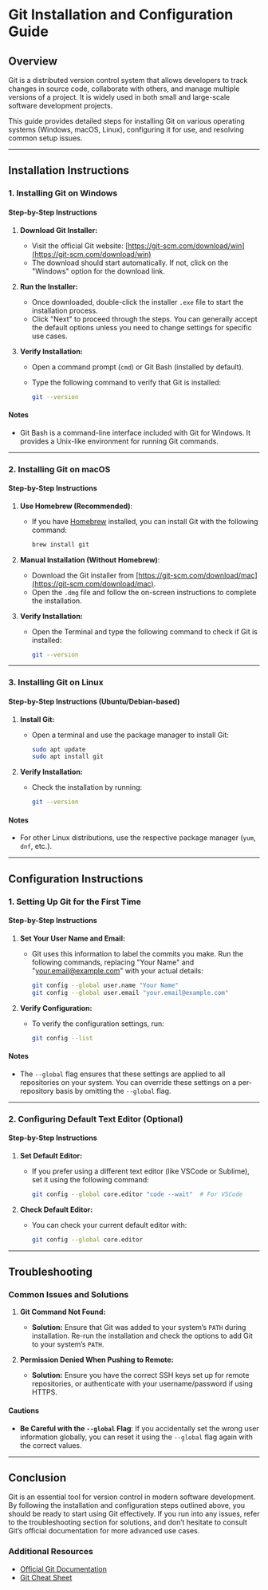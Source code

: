 # Git Installation and Configuration Guide

## Overview

Git is a distributed version control system that allows developers to track changes in source code, collaborate with others, and manage multiple versions of a project. It is widely used in both small and large-scale software development projects.

This guide provides detailed steps for installing Git on various operating systems (Windows, macOS, Linux), configuring it for use, and resolving common setup issues.

---

## Installation Instructions

### 1. **Installing Git on Windows**

#### Step-by-Step Instructions

1. **Download Git Installer:**
   - Visit the official Git website: [https://git-scm.com/download/win](https://git-scm.com/download/win)
   - The download should start automatically. If not, click on the "Windows" option for the download link.

2. **Run the Installer:**
   - Once downloaded, double-click the installer `.exe` file to start the installation process.
   - Click "Next" to proceed through the steps. You can generally accept the default options unless you need to change settings for specific use cases.

3. **Verify Installation:**
   - Open a command prompt (`cmd`) or Git Bash (installed by default).
   - Type the following command to verify that Git is installed:

     ```bash
     git --version
     ```

#### Notes

- Git Bash is a command-line interface included with Git for Windows. It provides a Unix-like environment for running Git commands.

---

### 2. **Installing Git on macOS**

#### Step-by-Step Instructions

1. **Use Homebrew (Recommended)**:
   - If you have [Homebrew](https://brew.sh/) installed, you can install Git with the following command:

     ```bash
     brew install git
     ```

2. **Manual Installation (Without Homebrew)**:
   - Download the Git installer from [https://git-scm.com/download/mac](https://git-scm.com/download/mac).
   - Open the `.dmg` file and follow the on-screen instructions to complete the installation.

3. **Verify Installation:**
   - Open the Terminal and type the following command to check if Git is installed:

     ```bash
     git --version
     ```

---

### 3. **Installing Git on Linux**

#### Step-by-Step Instructions (Ubuntu/Debian-based)

1. **Install Git:**
   - Open a terminal and use the package manager to install Git:

     ```bash
     sudo apt update
     sudo apt install git
     ```

2. **Verify Installation:**
   - Check the installation by running:

     ```bash
     git --version
     ```

#### Notes

- For other Linux distributions, use the respective package manager (`yum`, `dnf`, etc.).

---

## Configuration Instructions

### 1. **Setting Up Git for the First Time**

#### Step-by-Step Instructions

1. **Set Your User Name and Email:**
   - Git uses this information to label the commits you make. Run the following commands, replacing "Your Name" and "<your.email@example.com>" with your actual details:

     ```bash
     git config --global user.name "Your Name"
     git config --global user.email "your.email@example.com"
     ```

2. **Verify Configuration:**
   - To verify the configuration settings, run:

     ```bash
     git config --list
     ```

#### Notes

- The `--global` flag ensures that these settings are applied to all repositories on your system. You can override these settings on a per-repository basis by omitting the `--global` flag.

---

### 2. **Configuring Default Text Editor (Optional)**

#### Step-by-Step Instructions

1. **Set Default Editor:**
   - If you prefer using a different text editor (like VSCode or Sublime), set it using the following command:

     ```bash
     git config --global core.editor "code --wait"  # For VSCode
     ```

2. **Check Default Editor:**
   - You can check your current default editor with:

     ```bash
     git config --global core.editor
     ```

---

## Troubleshooting

### Common Issues and Solutions

1. **Git Command Not Found:**
   - **Solution:** Ensure that Git was added to your system’s `PATH` during installation. Re-run the installation and check the options to add Git to your system’s `PATH`.

2. **Permission Denied When Pushing to Remote:**
   - **Solution:** Ensure you have the correct SSH keys set up for remote repositories, or authenticate with your username/password if using HTTPS.

#### Cautions

- **Be Careful with the `--global` Flag**: If you accidentally set the wrong user information globally, you can reset it using the `--global` flag again with the correct values.

---

## Conclusion

Git is an essential tool for version control in modern software development. By following the installation and configuration steps outlined above, you should be ready to start using Git effectively. If you run into any issues, refer to the troubleshooting section for solutions, and don’t hesitate to consult Git’s official documentation for more advanced use cases.

### Additional Resources

- [Official Git Documentation](https://git-scm.com/doc)
- [Git Cheat Sheet](https://education.github.com/git-cheat-sheet-education.pdf)
